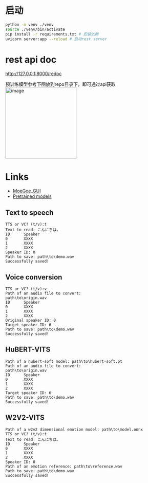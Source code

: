 # 启动
```sh
python -m venv ./venv
source ./venv/bin/activate
pip install -r requirements.txt # 安装依赖
uvicorn server:app --reload # 启动rest server
```
# rest api doc
http://127.0.0.1:8000/redoc

预训练模型参考下图放到repo目录下，即可通过api获取
<img width="222" alt="image" src="https://user-images.githubusercontent.com/25872019/214237210-53e0fcc9-1dc5-4544-83ba-5c78e345473e.png">

# Links
- [MoeGoe_GUI](https://github.com/CjangCjengh/MoeGoe_GUI)
- [Pretrained models](https://github.com/CjangCjengh/TTSModels)

## Text to speech
```
TTS or VC? (t/v):t
Text to read: こんにちは。
ID      Speaker
0       XXXX
1       XXXX
2       XXXX
Speaker ID: 0
Path to save: path\to\demo.wav
Successfully saved!
```
## Voice conversion
```
TTS or VC? (t/v):v
Path of an audio file to convert:
path\to\origin.wav
ID      Speaker
0       XXXX
1       XXXX
2       XXXX
Original speaker ID: 0
Target speaker ID: 6
Path to save: path\to\demo.wav
Successfully saved!
```
## HuBERT-VITS
```
Path of a hubert-soft model: path\to\hubert-soft.pt
Path of an audio file to convert:
path\to\origin.wav
ID      Speaker
0       XXXX
1       XXXX
2       XXXX
Target speaker ID: 6
Path to save: path\to\demo.wav
Successfully saved!
```
## W2V2-VITS
```
Path of a w2v2 dimensional emotion model: path\to\model.onnx
TTS or VC? (t/v):t
Text to read: こんにちは。
ID      Speaker
0       XXXX
1       XXXX
2       XXXX
Speaker ID: 0
Path of an emotion reference: path\to\reference.wav
Path to save: path\to\demo.wav
Successfully saved!
```
